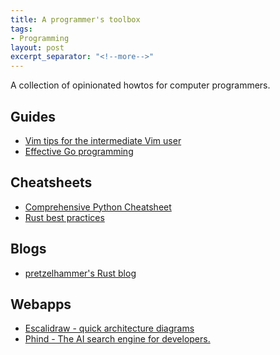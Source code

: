 ```yaml
---
title: A programmer's toolbox
tags:
- Programming
layout: post
excerpt_separator: "<!--more-->"
---
```


A collection of opinionated howtos for computer programmers.
<!--more-->

## Guides
* [Vim tips for the intermediate Vim user](https://jemma.dev/blog/intermediate-vim-tips)
* [Effective Go programming](https://go.dev/doc/effective_go)

## Cheatsheets
* [Comprehensive Python Cheatsheet](https://gto76.github.io/python-cheatsheet)
* [Rust best practices](https://rust-unofficial.github.io/patterns/idioms/default.html)

## Blogs
* [pretzelhammer's Rust blog](https://github.com/pretzelhammer/rust-blog)

## Webapps
* [Escalidraw - quick architecture diagrams](https://excalidraw.com/)
* [Phind - The AI search engine for developers.](https://www.phind.com)


